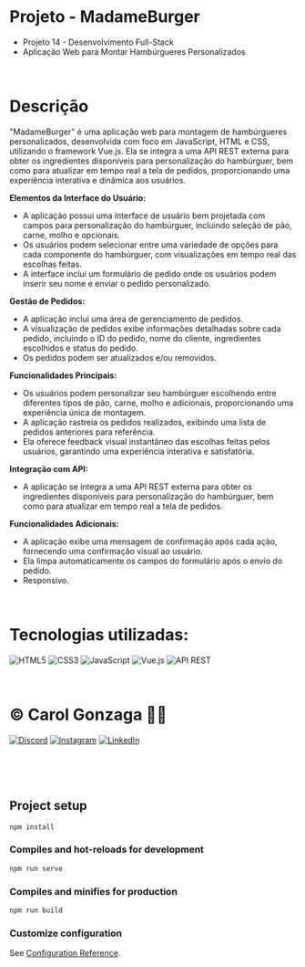 # Projeto - MadameBurger

- Projeto 14 - Desenvolvimento Full-Stack
- Aplicação Web para Montar Hambúrgueres Personalizados

<br/>

# Descrição

"MadameBurger" é uma aplicação web para montagem de hambúrgueres personalizados, desenvolvida com foco em JavaScript, HTML e CSS, utilizando o framework Vue.js. Ela se integra a uma API REST externa para obter os ingredientes disponíveis para personalização do hambúrguer, bem como para atualizar em tempo real a tela de pedidos, proporcionando uma experiência interativa e dinâmica aos usuários.

**Elementos da Interface do Usuário:**
- A aplicação possui uma interface de usuário bem projetada com campos para personalização do hambúrguer, incluindo seleção de pão, carne, molho e opcionais.
- Os usuários podem selecionar entre uma variedade de opções para cada componente do hambúrguer, com visualizações em tempo real das escolhas feitas.
- A interface inclui um formulário de pedido onde os usuários podem inserir seu nome e enviar o pedido personalizado.

**Gestão de Pedidos:**
- A aplicação inclui uma área de gerenciamento de pedidos.
- A visualização de pedidos exibe informações detalhadas sobre cada pedido, incluindo o ID do pedido, nome do cliente, ingredientes escolhidos e status do pedido.
- Os pedidos podem ser atualizados e/ou removidos.

**Funcionalidades Principais:**
- Os usuários podem personalizar seu hambúrguer escolhendo entre diferentes tipos de pão, carne, molho e adicionais, proporcionando uma experiência única de montagem.
- A aplicação rastreia os pedidos realizados, exibindo uma lista de pedidos anteriores para referência.
- Ela oferece feedback visual instantâneo das escolhas feitas pelos usuários, garantindo uma experiência interativa e satisfatória.

**Integração com API:**
- A aplicação se integra a uma API REST externa para obter os ingredientes disponíveis para personalização do hambúrguer, bem como para atualizar em tempo real a tela de pedidos.

**Funcionalidades Adicionais:**
- A aplicação exibe uma mensagem de confirmação após cada ação, fornecendo uma confirmação visual ao usuário.
- Ela limpa automaticamente os campos do formulário após o envio do pedido.
- Responsivo.

<br/>

# Tecnologias utilizadas:
![HTML5](https://img.shields.io/badge/html5-%23E34F26.svg?style=flat&logo=html5&logoColor=white) 
![CSS3](https://img.shields.io/badge/css3-%231572B6.svg?style=flat&logo=css3&logoColor=white)
![JavaScript](https://img.shields.io/badge/javascript-%23323330.svg?style=flat&logo=javascript&logoColor=%23F7DF1E)
![Vue.js](https://img.shields.io/badge/vue.js-%2335495e.svg?style=flat&logo=vue.js&logoColor=%234FC08D)
![API REST](https://img.shields.io/badge/API_REST-0078D4?style=flat&logo=api) 

<br/>

# © Carol Gonzaga 🏳️‍🌈
[![Discord](https://img.shields.io/badge/Discord-%237289DA.svg?logo=discord&logoColor=white)](https://discord.gg/yZq4x7DQ)
[![Instagram](https://img.shields.io/badge/Instagram-%23E4405F.svg?logo=Instagram&logoColor=white)](https://instagram.com/anacquesta) 
[![LinkedIn](https://img.shields.io/badge/LinkedIn-%230077B5.svg?logo=linkedin&logoColor=white)](https://linkedin.com/in/anacarolgonzaga) 

<br/>
<br/>
<br/>

## Project setup
```
npm install
```

### Compiles and hot-reloads for development
```
npm run serve
```

### Compiles and minifies for production
```
npm run build
```

### Customize configuration
See [Configuration Reference](https://cli.vuejs.org/config/).
